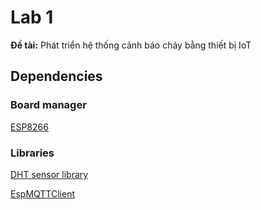 # Lab 1

**Đề tài:** Phát triển hệ thống cảnh báo cháy bằng thiết bị IoT

## Dependencies

### Board manager

[ESP8266](http://arduino.esp8266.com/stable/package_esp8266com_index.json)

### Libraries

[DHT sensor library](https://github.com/adafruit/DHT-sensor-library)

[EspMQTTClient](https://github.com/plapointe6/EspMQTTClient)
